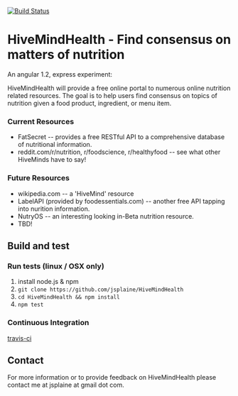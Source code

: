 [![Build Status](https://travis-ci.org/jsplaine/HiveMindHealth.png?branch=master)](https://travis-ci.org/jsplaine/HiveMindHealth)

# HiveMindHealth - Find consensus on matters of nutrition

An angular 1.2, express experiment:

HiveMindHealth will provide a free online portal to numerous online 
 nutrition related resources.  The goal is to help users find 
 consensus on topics of nutrition given a food product, ingredient, 
 or menu item.

### Current Resources

 * FatSecret -- provides a free RESTful API to a comprehensive database
    of nutritional information.
 * reddit.com/r/nutrition, r/foodscience, r/healthyfood -- see what other 
    HiveMinds have to say!

### Future Resources

 * wikipedia.com -- a 'HiveMind' resource
 * LabelAPI (provided by foodessentials.com) -- another free API tapping
    into nurition information.
 * NutryOS -- an interesting looking in-Beta nutrition resource.
 * TBD!

## Build and test

### Run tests (linux / OSX only)

1) install node.js & npm
2) `git clone https://github.com/jsplaine/HiveMindHealth`
3) `cd HiveMindHealth && npm install`
4) `npm test`

### Continuous Integration

<a href="https://travis-ci.org/jsplaine/HiveMindHealth">travis-ci</a>

## Contact

For more information or to provide feedback on HiveMindHealth please 
 contact me at jsplaine at gmail dot com.
